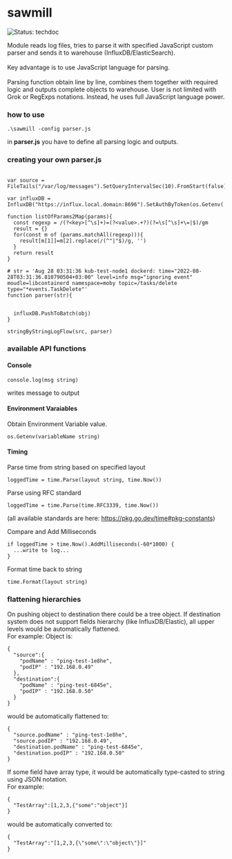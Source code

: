 # sawmill
![Status: techdoc](https://img.shields.io/badge/status-%20techdoc-yellow.svg)

Module reads log files, tries to parse it with specified JavaScript custom parser and sends it to warehouse (InfluxDB/ElasticSearch).<br><br>
Key advantage is to use JavaScript language for parsing.<br><br>
Parsing function obtain line by line, combines them together with required logic and outputs complete objects to warehouse.
User is not limited with Grok or RegExps notations. Instead, he uses full JavaScript language power.<br> 

### how to use
```
.\sawmill -config parser.js
```
in <b>parser.js</b> you have to define all parsing logic and outputs.
### creating your own parser.js
```

var source = FileTails("/var/log/messages").SetQueryIntervalSec(10).FromStart(false)

var influxDB = InfluxDB("https://influx.local.domain:8696").SetAuthByToken(os.Getenv('AUTH_TOKEN')).BatchSize(100).MinIntervalSec(10)

function listOfParams2Map(params){
  const regexp = /(?<key>[^\s]+)=(?<value>.+?)(?=\s[^\s]+\=|$)/gm
  result = {}  
  for(const m of (params.matchAll(regexp))){
    result[m[1]]=m[2].replace(/(^"|"$)/g, '')
  }
  return result
}

# str = 'Aug 28 03:31:36 kub-test-node1 dockerd: time="2022-08-28T03:31:36.810790504+03:00" level=info msg="ignoring event" moudle=libcontainerd namespace=moby topic=/tasks/delete type="*events.TaskDelete"'
function parser(str){


  influxDB.PushToBatch(obj)
}

stringByStringLogFlow(src, parser)

```
### available API functions

#### Console
```
console.log(msg string)
```
writes message to output

#### Environment Varaiables
Obtain Environment Variable value.
```
os.Getenv(variableName string)
```
#### Timing
Parse time from string based on specified layout
```
loggedTime = time.Parse(layout string, time.Now())
```
Parse using RFC standard
```
loggedTime = time.Parse(time.RFC3339, time.Now())
```
(all available standards are here: https://pkg.go.dev/time#pkg-constants)
<br>

Compare and Add Milliseconds
```
if loggedTime > time.Now().AddMilliseconds(-60*1000) {
  ...write to log...
}
```
Format time back to string
```
time.Format(layout string)
```
### flattening hierarchies
On pushing object to destination there could be a tree object. If destination system does not support fields hierarchy (like InfluxDB/Elastic), all upper levels would be automatically flattened.<br>
For example:
Object is:
```
{
  "source":{
    "podName" : "ping-test-1e8he",
    "podIP" : "192.168.0.49"
  },
  "destination":{
    "podName" : "ping-test-6845e",
    "podIP" : "192.168.0.50"
  }
}
```
would be automatically flattened to:
```
{
  "source.podName" : "ping-test-1e8he",
  "source.podIP" : "192.168.0.49",
  "destination.podName" : "ping-test-6845e",
  "destination.podIP" : "192.168.0.50"
}
```
If some field have array type, it would be automatically type-casted to string using JSON notation.<br>
For example:
```
{
  "TestArray":[1,2,3,{"some":"object"}]
}
```
would be automatically converted to:
```
{
  "TestArray":"[1,2,3,{\"some\":\"object\"}]"
}
```
